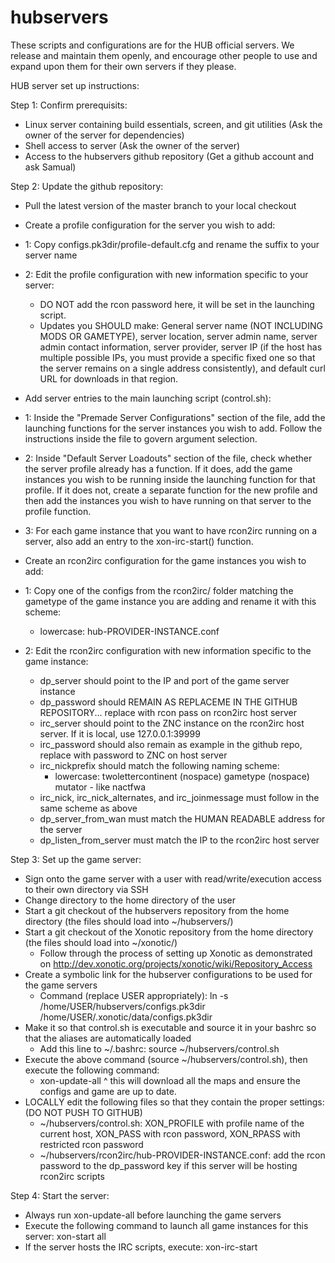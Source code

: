 hubservers
==========

These scripts and configurations are for the HUB official servers. We release and maintain them openly, and encourage
other people to use and expand upon them for their own servers if they please.

HUB server set up instructions:

Step 1: Confirm prerequisits:
 - Linux server containing build essentials, screen, and git utilities (Ask the owner of the server for dependencies)
 - Shell access to server (Ask the owner of the server)
 - Access to the hubservers github repository (Get a github account and ask Samual)


Step 2: Update the github repository:

 - Pull the latest version of the master branch to your local checkout
 
 - Create a profile configuration for the server you wish to add:
  - 1: Copy configs.pk3dir/profile-default.cfg and rename the suffix to your server name
  - 2: Edit the profile configuration with new information specific to your server:
     - DO NOT add the rcon password here, it will be set in the launching script.
     - Updates you SHOULD make: General server name (NOT INCLUDING MODS OR GAMETYPE),
         server location, server admin name, server admin contact information,
         server provider, server IP (if the host has multiple possible IPs, you must
         provide a specific fixed one so that the server remains on a single address
         consistently), and default curl URL for downloads in that region.

 - Add server entries to the main launching script (control.sh):
  - 1: Inside the "Premade Server Configurations" section of the file, add the launching
       functions for the server instances you wish to add. Follow the instructions inside
       the file to govern argument selection.
  - 2: Inside "Default Server Loadouts" section of the file, check whether
       the server profile already has a function. If it does, add the
       game instances you wish to be running inside the launching function
       for that profile. If it does not, create a separate function for the
       new profile and then add the instances you wish to have running on that
       server to the profile function.
  - 3: For each game instance that you want to have rcon2irc running on a server, also add
       an entry to the xon-irc-start() function. 
         
 - Create an rcon2irc configuration for the game instances you wish to add:
  - 1: Copy one of the configs from the rcon2irc/ folder matching the gametype
       of the game instance you are adding and rename it with this scheme:
     - lowercase: hub-PROVIDER-INSTANCE.conf
  - 2: Edit the rcon2irc configuration with new information specific to the game instance:
     - dp_server should point to the IP and port of the game server instance
     - dp_password should REMAIN AS REPLACEME IN THE GITHUB REPOSITORY... replace with rcon pass on rcon2irc host server
     - irc_server should point to the ZNC instance on the rcon2irc host server. If it is local, use 127.0.0.1:39999
     - irc_password should also remain as example in the github repo, replace with password to ZNC on host server
     - irc_nickprefix should match the following naming scheme:
       - lowercase: twolettercontinent (nospace) gametype (nospace) mutator - like nactfwa
     - irc_nick, irc_nick_alternates, and irc_joinmessage must follow in the same scheme as above
     - dp_server_from_wan must match the HUMAN READABLE address for the server
     - dp_listen_from_server must match the IP to the rcon2irc host server


Step 3: Set up the game server:

 - Sign onto the game server with a user with read/write/execution access to their own directory via SSH
 - Change directory to the home directory of the user
 - Start a git checkout of the hubservers repository from the home directory (the files should load into ~/hubservers/)
 - Start a git checkout of the Xonotic repository from the home directory (the files should load into ~/xonotic/)
   - Follow through the process of setting up Xonotic as demonstrated on http://dev.xonotic.org/projects/xonotic/wiki/Repository_Access
 - Create a symbolic link for the hubserver configurations to be used for the game servers
   - Command (replace USER appropriately): ln -s /home/USER/hubservers/configs.pk3dir /home/USER/.xonotic/data/configs.pk3dir
 - Make it so that control.sh is executable and source it in your bashrc so that the aliases are automatically loaded
   - Add this line to ~/.bashrc: source ~/hubservers/control.sh
 - Execute the above command (source ~/hubservers/control.sh), then execute the following command:
   - xon-update-all
     ^ this will download all the maps and ensure the configs and game are up to date.
 - LOCALLY edit the following files so that they contain the proper settings: (DO NOT PUSH TO GITHUB)
   - ~/hubservers/control.sh: XON_PROFILE with profile name of the current host, XON_PASS with rcon password, XON_RPASS with restricted rcon password
   - ~/hubservers/rcon2irc/hub-PROVIDER-INSTANCE.conf: add the rcon password to the dp_password key if this server will be hosting rcon2irc scripts


Step 4: Start the server:

 - Always run xon-update-all before launching the game servers
 - Execute the following command to launch all game instances for this server: xon-start all
 - If the server hosts the IRC scripts, execute: xon-irc-start
 
 
